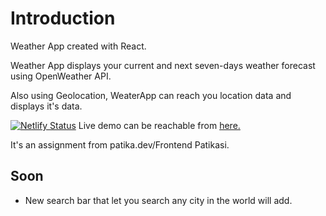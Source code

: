 # Introduction

Weather App created with React.

Weather App displays your current and next seven-days weather forecast using OpenWeather API.

Also using Geolocation, WeaterApp can reach you location data and displays it's data.

[![Netlify Status](https://api.netlify.com/api/v1/badges/c979667a-5794-4741-84f2-cfe3a54c863e/deploy-status)](https://weather-app-ogzhn.netlify.app/)
Live demo can be reachable from [here.](https://weather-app-ogzhn.netlify.app/)

It's an assignment from patika.dev/Frontend Patikasi.

## Soon

- New search bar that let you search any city in the world will add.
